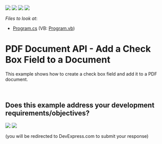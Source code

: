 <!-- default badges list -->
![](https://img.shields.io/endpoint?url=https://codecentral.devexpress.com/api/v1/VersionRange/128595229/24.2.1%2B)
[![](https://img.shields.io/badge/Open_in_DevExpress_Support_Center-FF7200?style=flat-square&logo=DevExpress&logoColor=white)](https://supportcenter.devexpress.com/ticket/details/T494186)
[![](https://img.shields.io/badge/📖_How_to_use_DevExpress_Examples-e9f6fc?style=flat-square)](https://docs.devexpress.com/GeneralInformation/403183)
[![](https://img.shields.io/badge/💬_Leave_Feedback-feecdd?style=flat-square)](#does-this-example-address-your-development-requirementsobjectives)
<!-- default badges end -->
<!-- default file list -->
*Files to look at*:

* [Program.cs](./CS/AddCheckBoxField/Program.cs) (VB: [Program.vb](./VB/AddCheckBoxField/Program.vb))
<!-- default file list end -->
# PDF Document API - Add a Check Box Field to a Document


This example shows how to create a check box field and add it to a PDF document.

<br/>


<!-- feedback -->
## Does this example address your development requirements/objectives?

[<img src="https://www.devexpress.com/support/examples/i/yes-button.svg"/>](https://www.devexpress.com/support/examples/survey.xml?utm_source=github&utm_campaign=pdf-document-api-create-check-box-field&~~~was_helpful=yes) [<img src="https://www.devexpress.com/support/examples/i/no-button.svg"/>](https://www.devexpress.com/support/examples/survey.xml?utm_source=github&utm_campaign=pdf-document-api-create-check-box-field&~~~was_helpful=no)

(you will be redirected to DevExpress.com to submit your response)
<!-- feedback end -->
